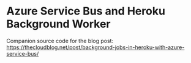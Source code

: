 # Azure Service Bus and Heroku Background Worker

Companion source code for the blog post: https://thecloudblog.net/post/background-jobs-in-heroku-with-azure-service-bus/
